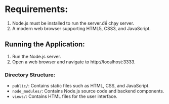 # Requirements:

1. Node.js must be installed to run the server.để chạy server.
2. A modern web browser supporting HTML5, CSS3, and JavaScript.

## Running the Application:

1. Run the Node.js server.
2. Open a web browser and navigate to http://localhost:3333.

### Directory Structure:

- `public/`: Contains static files such as HTML, CSS, and JavaScript.
- `node_modules/`: Contains Node.js source code and backend components.
- `views/`: Contains HTML files for the user interface.